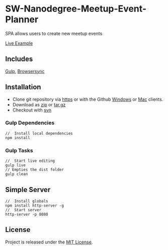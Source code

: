 # SW-Nanodegree-Meetup-Event-Planner
SPA allows users to create new meetup events

[example]: https://jdbence.github.io/SW-Nanodegree-Meetup-Event-Planner/dist/index.html
[get-zip]: https://github.com/jdbence/SW-Nanodegree-Meetup-Event-Planner/archive/master.zip
[get-tgz]: https://github.com/jdbence/SW-Nanodegree-Meetup-Event-Planner/archive/master.tar.gz
[clone-http]: https://github.com/jdbence/SW-Nanodegree-Meetup-Event-Planner.git
[clone-svn]: https://github.com/jdbence/SW-Nanodegree-Meetup-Event-Planner
[clone-ghwin]: github-windows://openRepo/https://github.com/jdbence/SW-Nanodegree-Meetup-Event-Planner
[clone-ghmac]: github-mac://openRepo/https://github.com/jdbence/SW-Nanodegree-Meetup-Event-Planner
[gulp]: http://gulpjs.com
[browsersync]: https://www.browsersync.io/

[Live Example][example]

## Includes

[Gulp][gulp], [Browsersync][browsersync]

## Installation

* Clone git repository via [https][clone-http] or with the Github [Windows][clone-ghwin] or [Mac][clone-ghmac] clients.
* Download as [zip][get-zip] or [tar.gz][get-tgz]
* Checkout with [svn][clone-svn]

### Gulp Dependencies

```node
//  Install local dependencies
npm install
```

### Gulp Tasks

```node
//  Start live editing
gulp live
// Empties the dist folder
gulp clean
```

## Simple Server

```node
//  Install globals
npm install http-server -g
//  Start server
http-server -p 8080
```

## License

Project is released under the [MIT License](http://opensource.org/licenses/MIT).
